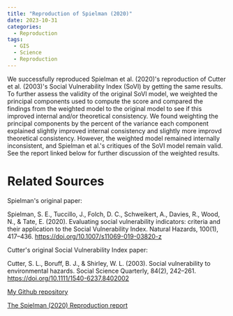```yaml
---
title: "Reproduction of Spielman (2020)"
date: 2023-10-31
categories:
  - Reproduction
tags:
  - GIS
  - Science
  - Reproduction
---
```


We successfully reproduced Spielman et al. (2020)'s reproduction of Cutter et al. (2003)'s Social Vulnerability Index (SoVI) by getting the same results. To further assess the validity of the original SoVI model, we weighted the principal components used to compute the score and compared the findings from the weighted model to the original model to see if this improved internal and/or theoretical consistency. We found weighting the principal components by the percent of the variance each component explained slightly improved internal consistency and slightly more improvd theoretical consistency. However, the weighted model remained internally inconsistent, and Spielman et al.'s critiques of the SoVI model remain valid. See the report linked below for further discussion of the weighted results.

# Related Sources

Spielman's original paper: 

Spielman, S. E., Tuccillo, J., Folch, D. C., Schweikert, A., Davies, R., Wood, N., & Tate, E. (2020). Evaluating social vulnerability indicators: criteria and their application to the Social Vulnerability Index. Natural Hazards, 100(1), 417–436. https://doi.org/10.1007/s11069-019-03820-z


Cutter's original Social Vulnerability Index paper: 

Cutter, S. L., Boruff, B. J., & Shirley, W. L. (2003). Social vulnerability to environmental hazards. Social Science Quarterly, 84(2), 242–261. https://doi.org/10.1111/1540-6237.8402002

[My Github repository](https://github.com/eliseylchan/RPl-Spielman-2020)

[The Spielman (2020) Reproduction report](https://eliseylchan.github.io/RPl-Spielman-2020)